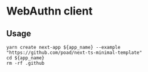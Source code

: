 WebAuthn client
===============================

Usage
----------------

```$sh
yarn create next-app ${app_name} --example "https://github.com/poad/next-ts-minimal-template"
cd ${app_name}
rm -rf .github
```
